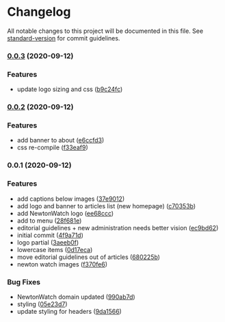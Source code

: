 # Changelog

All notable changes to this project will be documented in this file. See [standard-version](https://github.com/conventional-changelog/standard-version) for commit guidelines.

### [0.0.3](https://github.com/NewtonWatch/newtonwatch.org/compare/v0.0.2...v0.0.3) (2020-09-12)


### Features

* update logo sizing and css ([b9c24fc](https://github.com/NewtonWatch/newtonwatch.org/commit/b9c24fcb68251e9dc5620d2e9a6c66b3809d2033))

### [0.0.2](https://github.com/NewtonWatch/newtonwatch.org/compare/v0.0.1...v0.0.2) (2020-09-12)


### Features

* add banner to about ([e6ccfd3](https://github.com/NewtonWatch/newtonwatch.org/commit/e6ccfd3a359d9625f4cda59b3da3e224a35907f9))
* css re-compile ([f33eaf9](https://github.com/NewtonWatch/newtonwatch.org/commit/f33eaf9f7a1c74eba842568cc45bf9a1268544ce))

### 0.0.1 (2020-09-12)


### Features

* add captions below images ([37e9012](https://github.com/NewtonWatch/newtonwatch.org/commit/37e901269db8bc04dafcf84f89667a1ecd8414a7))
* add logo and banner to articles list (new homepage) ([c70353b](https://github.com/NewtonWatch/newtonwatch.org/commit/c70353b23068def09008aad446e1f80475b8faac))
* add NewtonWatch logo ([ee68ccc](https://github.com/NewtonWatch/newtonwatch.org/commit/ee68cccdab2c8be9ab527b50204dfdb27de12e46))
* add to menu ([28f681e](https://github.com/NewtonWatch/newtonwatch.org/commit/28f681e4b7bb0e46beacb7570e0a069c5390a905))
* editorial guidelines + new administration needs better vision ([ec9bd62](https://github.com/NewtonWatch/newtonwatch.org/commit/ec9bd62aa31e744cf13330bf0cc57f66b949cddc))
* initial commit ([4f9a71d](https://github.com/NewtonWatch/newtonwatch.org/commit/4f9a71def57c84c36b843be0b43a8ccb4d67b426))
* logo partial ([3aeeb0f](https://github.com/NewtonWatch/newtonwatch.org/commit/3aeeb0f80e41330ff2f07d372e5d1242bd14b2a7))
* lowercase items ([0d17eca](https://github.com/NewtonWatch/newtonwatch.org/commit/0d17ecaa1f74e08ef177fcf9c645a0c30c5fae32))
* move editorial guidelines out of articles ([680225b](https://github.com/NewtonWatch/newtonwatch.org/commit/680225bd4c6c7751f7bb0c9cb8684992ed7c04b3))
* newton watch images ([f370fe6](https://github.com/NewtonWatch/newtonwatch.org/commit/f370fe646c34818f38d063f320d255d0f6f6b059))


### Bug Fixes

* NewtonWatch domain updated ([990ab7d](https://github.com/NewtonWatch/newtonwatch.org/commit/990ab7d624d2be1f216b3f8ff12a693f0d66cc70))
* styling ([05e23d7](https://github.com/NewtonWatch/newtonwatch.org/commit/05e23d73bc955ad26b20356781d90f70042e6170))
* update styling for headers ([9da1566](https://github.com/NewtonWatch/newtonwatch.org/commit/9da1566bbdba5d389a4330649ea25991d4e575b6))
